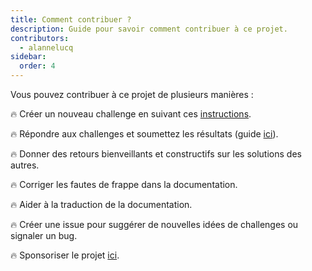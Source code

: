 ```yaml
---
title: Comment contribuer ?
description: Guide pour savoir comment contribuer à ce projet.
contributors:
  - alannelucq
sidebar:
  order: 4
---
```


Vous pouvez contribuer à ce projet de plusieurs manières :

🔥 Créer un nouveau challenge en suivant ces [instructions](/guides/create-challenge).

🔥 Répondre aux challenges et soumettez les résultats (guide [ici](/guides/resolve-challenge)).

🔥 Donner des retours bienveillants et constructifs sur les solutions des autres.

🔥 Corriger les fautes de frappe dans la documentation.

🔥 Aider à la traduction de la documentation.

🔥 Créer une issue pour suggérer de nouvelles idées de challenges ou signaler un bug.

🔥 Sponsoriser le projet [ici](https://github.com/sponsors/tomalaforge).
